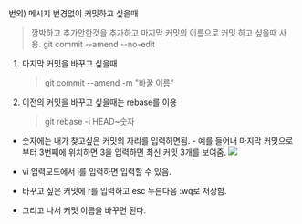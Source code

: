 번외) 메시지 변경없이 커밋하고 싶을때

> 깜박하고 추가안한것을 추가하고 마지막 커밋의 이름으로 커밋 하고 싶을때 사용.
> git commit --amend --no-edit

1. 마지막 커밋을 바꾸고 싶을때

   > git commit --amend -m "바꿀 이름"

2. 이전의 커밋을 바꾸고 싶을때는 rebase를 이용

   > git rebase -i HEAD~숫자

- 숫자에는 내가 찾고싶은 커밋의 자리를 입력하면됨. - 예를 들어내 마지막 커밋으로부터 3번째에 위치하면 3을 입력하면 최신 커밋 3개를 보여줌.
  ![](https://images.velog.io/images/hrj0903/post/01d6d047-ff2d-4f9f-b289-dcf97f1dc494/%E1%84%89%E1%85%B3%E1%84%8F%E1%85%B3%E1%84%85%E1%85%B5%E1%86%AB%E1%84%89%E1%85%A3%E1%86%BA%202021-11-07%20%E1%84%8B%E1%85%A9%E1%84%92%E1%85%AE%2010.46.02.png)

- vi 입력모드에서 i를 입력하면 입력할 수 있음.
- 바꾸고 싶은 커밋에 r를 입력하고 esc 누른다음 :wq로 저장함.
- 그리고 나서 커밋 이름을 바꾸면 된다.
